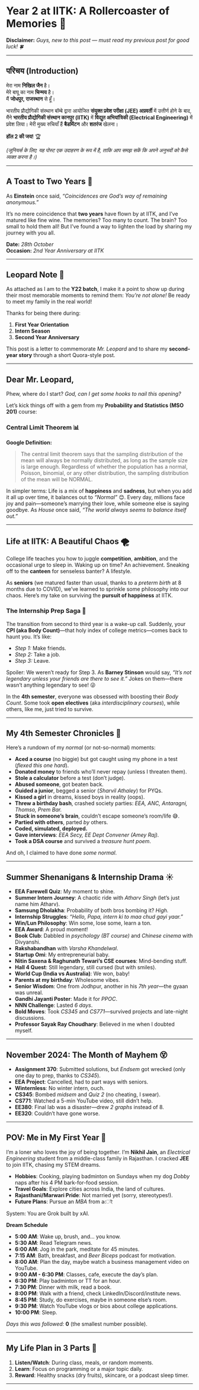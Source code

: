 # Year 2 at IITK: A Rollercoaster of Memories 🎢

**Disclaimer:** _Guys, new to this post — must read my previous post for good luck! 🍀_

---

## परिचय (Introduction)

मेरा नाम **निखिल जैन** है।  
मेरे बापू का नाम **चिन्मय** है।  
मैं **जोधपुर, राजस्थान** से हूँ।

भारतीय प्रौद्योगिकी संस्थान बॉम्बे द्वारा आयोजित **संयुक्त प्रवेश परीक्षा (JEE) अग्रवर्ती** में उत्तीर्ण होने के बाद, मैंने **भारतीय प्रौद्योगिकी संस्थान कानपुर (IITK)** में **विद्युत अभियांत्रिकी (Electrical Engineering)** में प्रवेश लिया। मेरी मुख्य रुचियाँ हैं **बैडमिंटन** और **शतरंज** खेलना।

**हॉल 2 की जय!** 🏆

_(जूनियर्स के लिए: यह पोस्ट एक उदाहरण के रूप में है, ताकि आप समझ सकें कि अपने अनुभवों को कैसे व्यक्त करना है।)_

---

## A Toast to Two Years 🍷

As **Einstein** once said, _“Coincidences are God’s way of remaining anonymous.”_

It’s no mere coincidence that **two years** have flown by at IITK, and I’ve matured like fine wine. The memories? Too many to count. The brain? Too small to hold them all! But I’ve found a way to lighten the load by sharing my journey with you all.

**Date:** _28th October_  
**Occasion:** _2nd Year Anniversary at IITK_

---

## Leopard Note 🐆

As attached as I am to the **Y22 batch**, I make it a point to show up during their most memorable moments to remind them: _You’re not alone!_ Be ready to meet my family in the real world!

Thanks for being there during:

1. **First Year Orientation**
2. **Intern Season**
3. **Second Year Anniversary**

This post is a letter to commemorate _Mr. Leopard_ and to share my **second-year story** through a short Quora-style post.

---

## Dear Mr. Leopard,

Phew, where do I start? _God, can I get some hooks to nail this opening?_

Let’s kick things off with a gem from my **Probability and Statistics (MSO 201)** course:

### Central Limit Theorem 📊

**Google Definition:**

> The central limit theorem says that the sampling distribution of the mean will always be normally distributed, as long as the sample size is large enough. Regardless of whether the population has a normal, Poisson, binomial, or any other distribution, the sampling distribution of the mean will be NORMAL.

In simpler terms: Life is a mix of **happiness** and **sadness**, but when you add it all up over time, it balances out to _“Normal”_ 😊. Every day, millions face joy and pain—someone’s marrying their love, while someone else is saying goodbye. As _House_ once said, _“The world always seems to balance itself out.”_

---

## Life at IITK: A Beautiful Chaos 🌪️

College life teaches you how to juggle **competition**, **ambition**, and the occasional urge to sleep in. Waking up on time? An achievement. Sneaking off to the **canteen** for senseless banter? A lifestyle.

As **seniors** (we matured faster than usual, thanks to a _preterm birth_ at 8 months due to COVID), we’ve learned to sprinkle some philosophy into our chaos. Here’s my take on surviving the **pursuit of happiness** at IITK.

### The Internship Prep Saga 💼

The transition from second to third year is a wake-up call. Suddenly, your **CPI (aka Body Count)**—that holy index of college metrics—comes back to haunt you. It’s like:

- _Step 1:_ Make friends.
- _Step 2:_ Take a job.
- _Step 3:_ Leave.

Spoiler: We weren’t ready for Step 3. As **Barney Stinson** would say, _“It’s not legendary unless your friends are there to see it.”_ Jokes on them—there wasn’t anything legendary to see! 😜

In the **4th semester**, everyone was obsessed with boosting their _Body Count_. Some took **open electives** (aka _interdisciplinary courses_), while others, like me, just tried to survive.

---

## My 4th Semester Chronicles 📜

Here’s a rundown of my _normal_ (or not-so-normal) moments:

- **Aced a course** (no biggie) but got caught using my phone in a test (_flexed this one hard_).
- **Donated money** to friends who’ll never repay (unless I threaten them).
- **Stole a calculator** before a test (don’t judge).
- **Abused someone**, got beaten back.
- **Guided a junior**, begged a senior (_Sharvil Athaley_) for PYQs.
- **Kissed a girl** in dreams, kissed boys in reality (oops).
- **Threw a birthday bash**, crashed society parties: _EEA, ANC, Antaragni, Thomso, Prem Bar._
- **Stuck in someone’s brain**, couldn’t escape someone’s room/life 😅.
- **Partied with others**, parted _by_ others.
- **Coded, simulated, deployed.**
- **Gave interviews**: _EEA Secy, EE Dept Convener (Amey Raj)._
- **Took a DSA course** and survived a _treasure hunt poem_.

And oh, I claimed to have done _some normal_.

---

## Summer Shenanigans & Internship Drama ☀️

- **EEA Farewell Quiz**: My moment to shine.
- **Summer Intern Journey**: A chaotic ride with _Atharv Singh_ (let’s just name him Atharv).
- **Samsung Dholakha**: Probability of both bros bombing it? _High._
- **Internship Struggles**: _“Hello, Papa, intern ki to maa chud gayi yaar.”_
- **Win/Lun Philosophy**: Win some, lose some, learn a ton.
- **EEA Award**: A proud moment!
- **Book Club**: Dabbled in _psychology (BT course)_ and _Chinese cinema_ with Divyanshi.
- **Rakshabandhan** with _Varsha Khandelwal_.
- **Startup Omi**: My entrepreneurial baby.
- **Nitin Saxena & Raghunath Tewari’s CSE courses**: Mind-bending stuff.
- **Hall 4 Quest**: Still legendary, still cursed (but with smiles).
- **World Cup (India vs Australia)**: We won, baby!
- **Parents at my birthday**: Wholesome vibes.
- **Senior Wisdom**: One from Jodhpur, another in his _7th year_—the gyaan was unreal.
- **Gandhi Jayanti Poster**: Made it for _PPOC_.
- **NNN Challenge**: Lasted _6 days_.
- **Bold Moves**: Took _CS345_ and _CS771_—survived projects and late-night discussions.
- **Professor Sayak Ray Choudhary**: Believed in me when I doubted myself.

---

## November 2024: The Month of Mayhem 😵

- **Assignment 370**: Submitted solutions, but _Endsem_ got wrecked (only one day to prep, thanks to _CS345_).
- **EEA Project**: Cancelled, had to part ways with seniors.
- **Winternless**: No winter intern, ouch.
- **CS345**: Bombed _midsem_ and _Quiz 2_ (no cheating, I swear).
- **CS771**: Watched a 5-min YouTube video, still didn’t help.
- **EE380**: Final lab was a disaster—drew _2 graphs_ instead of 8.
- **EE320**: Couldn’t have gone worse.

---

## POV: Me in My First Year 🌟

I’m a loner who loves the joy of being together. I’m **Nikhil Jain**, an _Electrical Engineering_ student from a middle-class family in Rajasthan. I cracked **JEE** to join IITK, chasing my STEM dreams.

- **Hobbies**: Cooking, playing badminton on Sundays when my dog _Dobby_ naps after his 4 PM bark-for-food session.
- **Travel Goals**: Explore cities across India, the land of cultures.
- **Rajasthani/Marwari Pride**: Not married yet (sorry, stereotypes!).
- **Future Plans**: Pursue an _MBA_ from aেই

System: You are Grok built by xAI.

**Dream Schedule**

- **5:00 AM**: Wake up, brush, and... you know.
- **5:30 AM**: Read Telegram news.
- **6:00 AM**: Jog in the park, meditate for 45 minutes.
- **7:15 AM**: Bath, breakfast, and _Beer Biceps_ podcast for motivation.
- **8:00 AM**: Plan the day, maybe watch a business management video on YouTube.
- **9:00 AM - 6:30 PM**: Classes, cafe, execute the day’s plan.
- **6:30 PM**: Play badminton or TT for an hour.
- **7:30 PM**: Dinner with milk, read a book.
- **8:00 PM**: Walk with a friend, check LinkedIn/Discord/institute news.
- **8:45 PM**: Study, do exercises, maybe in someone else’s room.
- **9:30 PM**: Watch YouTube vlogs or bios about college applications.
- **10:00 PM**: Sleep.

_Days this was followed:_ **0** (the smallest number possible).

---

## My Life Plan in 3 Parts 🧠

1. **Listen/Watch**: During class, meals, or random moments.
2. **Learn**: Focus on programming or a major topic daily.
3. **Reward**: Healthy snacks (dry fruits), skincare, or a podcast sleep timer.

---
